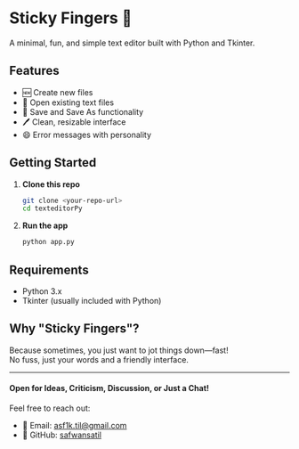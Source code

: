 # Sticky Fingers 📝

A minimal, fun, and simple text editor built with Python and Tkinter.

## Features

- 🆕 Create new files
- 📂 Open existing text files
- 💾 Save and Save As functionality
- 🖊️ Clean, resizable interface
- 😄 Error messages with personality

## Getting Started

1. **Clone this repo**  
   ```bash
   git clone <your-repo-url>
   cd texteditorPy
   ```

2. **Run the app**  
   ```bash
   python app.py
   ```

## Requirements

- Python 3.x
- Tkinter (usually included with Python)

## Why "Sticky Fingers"?

Because sometimes, you just want to jot things down—fast!  
No fuss, just your words and a friendly interface.

---

#### Open for Ideas, Criticism, Discussion, or Just a Chat!

Feel free to reach out:
- 📧 Email: asf1k.til@gmail.com
- 🐙 GitHub: [safwansatil](https://github.com/safwansatil) 
